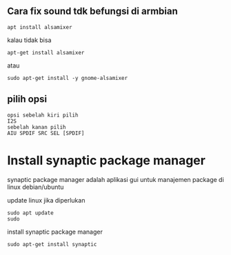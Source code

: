 ## Cara fix sound tdk befungsi di armbian
```
apt install alsamixer
```
kalau tidak bisa
```
apt-get install alsamixer
```
atau
```
sudo apt-get install -y gnome-alsamixer
```

## pilih opsi
```
opsi sebelah kiri pilih 
I2S 
sebelah kanan pilih 
AIU SPDIF SRC SEL [SPDIF]
```

# Install synaptic package manager
synaptic package manager adalah aplikasi gui untuk manajemen package di linux debian/ubuntu

update linux jika diperlukan 
```
sudo apt update
sudo
```
install synaptic package manager 
```
sudo apt-get install synaptic
```
